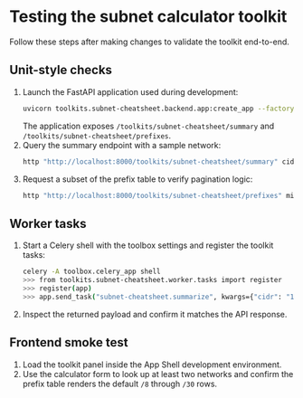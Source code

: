 # Testing the subnet calculator toolkit

Follow these steps after making changes to validate the toolkit end-to-end.

## Unit-style checks

1. Launch the FastAPI application used during development:
   ```bash
   uvicorn toolkits.subnet-cheatsheet.backend.app:create_app --factory
   ```
   The application exposes `/toolkits/subnet-cheatsheet/summary` and
   `/toolkits/subnet-cheatsheet/prefixes`.
2. Query the summary endpoint with a sample network:
   ```bash
   http "http://localhost:8000/toolkits/subnet-cheatsheet/summary" cidr==192.168.10.17/27
   ```
3. Request a subset of the prefix table to verify pagination logic:
   ```bash
   http "http://localhost:8000/toolkits/subnet-cheatsheet/prefixes" minimum==24 maximum==28
   ```

## Worker tasks

1. Start a Celery shell with the toolbox settings and register the toolkit tasks:
   ```bash
   celery -A toolbox.celery_app shell
   >>> from toolkits.subnet-cheatsheet.worker.tasks import register
   >>> register(app)
   >>> app.send_task("subnet-cheatsheet.summarize", kwargs={"cidr": "10.20.30.0/23"}).get()
   ```
2. Inspect the returned payload and confirm it matches the API response.

## Frontend smoke test

1. Load the toolkit panel inside the App Shell development environment.
2. Use the calculator form to look up at least two networks and confirm the
   prefix table renders the default `/8` through `/30` rows.
